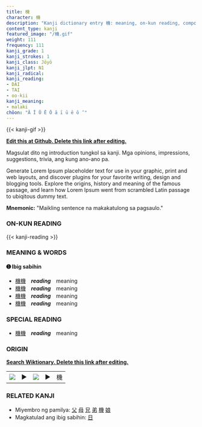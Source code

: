 ```yaml
---
title: 機
character: 機
description: "Kanji dictionary entry 機: meaning, on-kun reading, compounds, origin, related kanji"
content_type: kanji
featured_image: "/機.gif"
weight: 111
frequency: 111
kanji_grade: 1
kanji_strokes: 1
kanji_class: Jōyō
kanji_jlpt: N1
kanji_radical: 
kanji_reading: 
- DAI
- TAI
- oo-kii
kanji_meaning:
- malaki
chōon: "Ā Ī Ū Ē Ō ā ī ū ē ō ’"
---
```

[//]: # (Don't edit the line below. Kanji animated GIF code is automatically generated.)
{{< kanji-gif >}}

[//]: # (Edit below this line.)

**[Edit this at Github. Delete this link after editing.](https://github.com/tim0g/tim/tree/main/content/kanji/機/index.md)**

Magsulat dito ng introduction tungkol sa kanji. Mga opinions, impressions, suggestions, trivia, ang kung ano-ano pa.

Generate Lorem Ipsum placeholder text for use in your graphic, print and web layouts, and discover plugins for your favorite writing, design and blogging tools. Explore the origins, history and meaning of the famous passage, and learn how Lorem Ipsum went from scrambled Latin passage to ubiqitous dummy text.
 
**Mnemonic:** "Maikling sentence na makakatulong sa pagsaulo."

### ON-KUN READING

[//]: # (Don't edit the line below. ON-KUN READING code is automatically generated.)
{{< kanji-reading >}}

### MEANING & WORDS

#### ➊ **Ibig sabihin**
  - [機](../機)[機](../機)　***reading***　meaning
  - [機](../機)[機](../機)　***reading***　meaning
  - [機](../機)[機](../機)　***reading***　meaning
  - [機](../機)[機](../機)　***reading***　meaning

### SPECIAL READING
  - [機](../機)[機](../機)　***reading***　meaning

### ORIGIN

**[Search Wiktionary. Delete this link after editing.](https://wiktionary.org/wiki/機)**
<table class="kanji-table"><tr><td>
<img src="60px-機-bronze.svg.png">
</td><td>▶</td><td>
<img src="60px-機-oracle.svg.png">
</td><td>▶</td>
<td class="kanji-origin">機</td>
</tr></table>

### RELATED KANJI
- Miyembro ng pamilya: [父](../父) [母](../母) [兄](../兄) [弟](../弟) [機](../機) [娘](../娘)
- Magkatulad ang ibig sabihin: [日](../日)
